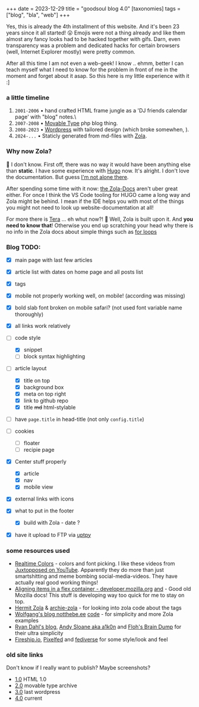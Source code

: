 +++
date = 2023-12-29
title = "goodsoul blog 4.0"
[taxonomies]
tags = ["blog", "bla", "web"]
+++

Yes, this is already the 4th installment of this website. And it's been 23 years since it all started! 😮
Emojis were not a thing already and like them almost any fancy looks had to be hacked together with gifs. Darn, even transparency was a problem and dedicated hacks for certain browsers (well, Internet Explorer mostly) were pretty common.

After all this time I am not even a web-geek! I know .. ehmm, better I can teach myself what I need to know for the problem in front of me in the moment and forget about it asap. So this here is my little experience with it :]

### a **little** timeline

1. `2001-2006` • hand crafted HTML frame jungle as a 'DJ friends calendar page' with "blog" notes.\
2. `2007-2008` • [Movable Type](https://movabletype.org) php blog thing.
3. `2008-2023` • [Wordpress](https://wordpress.org) with tailored design (which broke somewhen, ).
4. `2024-...` • Staticly generated from md-files with [Zola](https://getzola.org).

### Why **now** Zola?

🤷 I don't know. First off, there was no way it would have been anything else than **static**. I have some experience with [Hugo](https://gohugo.io) now. It's alright. I don't love the documentation. But guess [I'm not alone there](https://news.ycombinator.com/item?id=30527884).

After spending some time with it now: [the Zola-Docs](https://getzola.org/documentation/content/section/) aren't uber great either. For once I think the VS Code tooling for HUGO came a long way and Zola might be behind. I mean if the IDE helps you with most of the things you might not need to look up website-documentation at all!

For more there is [Tera](https://keats.github.io/tera/) ... eh whut now?! 🧐 Well, Zola is built upon it. And **you need to know that**! Otherwise you end up scratching your head why there is no info in the Zola docs about simple things such as [for loops](https://keats.github.io/tera/docs/#for)

### Blog TODO:
- [x] main page with last few articles
- [x] article list with dates on home page and all posts list
- [x] tags
- [x] mobile not properly working well, on mobile! (according <meta> was missing)
- [x] bold slab font broken on mobile safari? (not used font variable name thoroughly)
- [x] all links work relatively
- [ ] code style
    - [x] snippet
    - [ ] block syntax highlighting
- [ ] article layout
    - [x] title on top
    - [x] background box
    - [x] meta on top right
    - [x] link to github repo
    - [x] title ~~md~~ html-stylable
- [ ] have `page.title` in head-title (not only `config.title`)
- [ ] cookies
  - [ ] floater
  - [ ] recipie page
- [x] Center stuff properly
    - [x] article
    - [x] nav
    - [x] mobile view
- [x] external links with icons
- [x] what to put in the footer
    - [x] build with Zola - date ?
- [x] have it upload to FTP via [uptpy](https://github.com/ewerybody/uptpy)


### some resources used

* [Realtime Colors](https://realtimecolors.com/blog-post?colors=c7c7c7-0c0b14-3560ed-0d0f35-05ff93&fonts=Zilla%20Slab-Noto%20Sans) - colors and font picking. I like these videos from [Juxtopposed on YouTube](https://youtube.com/@juxtopposed). Apparently they do more than just smartshitting and meme bombing social-media-videos. They have actually real good working things!
* [Aligning items in a flex container - developer.mozilla.org](https://developer.mozilla.org/en-US/docs/Web/CSS/CSS_Flexible_Box_Layout/Aligning_Items_in_a_Flex_Container) [and](https://developer.mozilla.org/en-US/docs/Web/CSS/CSS_box_alignment) - Good old Mozilla docs! This stuff is developing way too quick for me to stay on top.
* [Hermit Zola](https://github.com/VersBinarii/hermit_zola) & [archie-zola](https://github.com/XXXMrG/archie-zola) - for looking into zola code about the tags
* [Wolfgang's blog notthebe.ee](https://notthebe.ee) [code](https://github.com/notthebee/notthebe.ee) - for simplicity and more Zola examples
* [Ryan Dahl's blog](https://tinyclouds.org), [Andy Sloane aka a1k0n](https://www.a1k0n.net) and [Floh's Brain Dump](https://floooh.github.io) for their ultra simplicity
* [Fireship.io](https://fireship.io), [Pixelfed](https://pixelfed.org) and [fediverse](https://jointhefediverse.net/?lang=en-us) for some style/look and feel

### old site links

Don't know if I really want to publish? Maybe screenshots?
* [1.0](https://goodsoul.de/_private/_old_site/main.html) HTML 1.0
* [2.0](https://goodsoul.de/goodsoul/archives.html) movable type archive
* [3.0](https://goodsoul.de/wp) last wordpress
* [4.0](https://goodsoul.de) current
